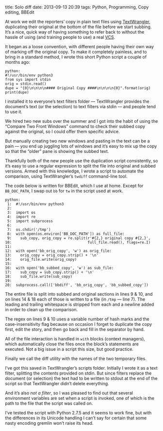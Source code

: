 title: Solo diff
date: 2013-09-13 20:39
tags: Python, Programming, Copy editing, BBEdit

At work we edit the reporters’ copy in plain text files using [TextWrangler][], duplicating their original at the bottom of the file before we start subbing.
It’s a nice, quick way of having something to refer back to without the hassle of using (and training people to use) a real [VCS][].

[TextWrangler]: http://barebones.com/products/textwrangler/
[VCS]: http://en.wikipedia.org/wiki/Revision_control

It began as a loose convention, with different people having their own way of marking off the original copy. To make it completely painless, and to bring in a standard method, I wrote this short Python script a couple of months ago:

    python:
    #!/usr/bin/env python3
    from sys import stdin
    orig = stdin.read()
    dupe = "{0}\n\n\n\n#### Original Copy ####\n\n\n\n{0}".format(orig)
    print(dupe)

I installed it to everyone’s text filters folder — TextWrangler provides the document’s text (or the selection) to text filters via stdin — and people tend to use it.

We hired two new subs over the summer and I got into the habit of using the “Compare Two Front Windows” command to check their subbed copy against the original, so I could offer them specific advice.

But manually creating two new windows and pasting in the text can be a pain — you end up juggling lots of windows and it’s easy to mix up the copy so that the “older” pane is showing the subbed text.

Thankfully both of the new people use the duplication script consistently, so it’s easy to use a regular expression to split the file into original and subbed versions. Armed with this knowledge, I wrote a script to automate the comparison, using TextWrangler’s `twdiff` command-line tool.

<div class="flag flag-generic flag-info sym-add">
    <p>The code below is written for BBEdit, which I use at home. Except for <code>BB_DOC_PATH</code>, I swap out <code>bb</code> for <code>tw</code> in the script used at work.</p>
</div>

    python:
     1:  #!/usr/bin/env python3
     2:  
     3:  import os
     4:  import re
     5:  import subprocess
     6:  
     7:  os.chdir('/tmp')
     8:  with open(os.environ['BB_DOC_PATH']) as full_file:
     9:    sub_copy, orig_copy = re.split(r'#{2,} original copy #{2,}',
    10:                                   full_file.read(), flags=re.I)
    11:  
    12:  with open('bb_orig_copy', 'w') as orig_file:
    13:    orig_copy = orig_copy.strip() + '\n'
    14:    orig_file.write(orig_copy)
    15:  
    16:  with open('bb_subbed_copy', 'w') as sub_file:
    17:    sub_copy = sub_copy.strip() + '\n'
    18:    sub_file.write(sub_copy)
    19:  
    20:  subprocess.call(['bbdiff', 'bb_orig_copy', 'bb_subbed_copy'])

The entire file is split into subbed and original sections in lines 9 & 10, and on lines 14 & 18 each of those is written to a file (in `/tmp` — line 7). The leading and trailing whitespace is stripped from each and a newline added in order to clean up the comparison.

The regex on lines 9 & 10 uses a variable number of hash marks and the case-insensitivity flag because on occasion I forget to duplicate the copy first, edit the story, and then go back and fill in the separator by hand.

All of the file interaction is handled in `with` blocks (context managers), which automatically close the files once the block’s statements are executed. Not a big issue in a script this size, but good practice.

Finally we call the diff utility with the names of the two temporary files.

I’ve got this saved in TextWrangler’s scripts folder. Initially I wrote it as a text filter, splitting the contents provided on stdin. But since filters replace the document (or selection) the text had to be written to stdout at the end of the script so that TextWrangler didn’t delete everything.

And it’s also *not a filter*, so I was pleased to find out that several environment variables are set when a script is invoked, one of which is the path to the file that the script was called on.

I’ve tested the script with Python 2.7.5 and it seems to work fine, but with the differences in its Unicode handling I can’t say for certain that some nasty encoding gremlin won’t raise its head.
